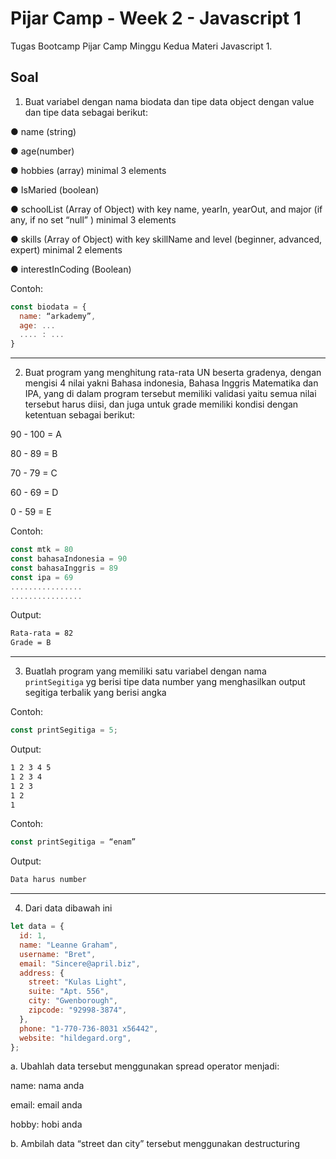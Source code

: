 # Pijar Camp - Week 2 - Javascript 1

Tugas Bootcamp Pijar Camp Minggu Kedua Materi Javascript 1.

## Soal

1. Buat variabel dengan nama biodata dan tipe data object dengan value dan tipe data
sebagai berikut:

● name (string)

● age(number)

● hobbies (array) minimal 3 elements

● IsMaried (boolean)

● schoolList (Array of Object) with key name, yearIn, yearOut, and major (if any,
if no set “null” ) minimal 3 elements

● skills (Array of Object) with key skillName and level (beginner, advanced,
expert) minimal 2 elements

● interestInCoding (Boolean)

Contoh:

```javascript
const biodata = {
  name: “arkademy”,
  age: ...
  .... : ...
}
```

---

2. Buat program yang menghitung rata-rata UN beserta gradenya, dengan mengisi 4
nilai yakni Bahasa indonesia, Bahasa Inggris Matematika dan IPA, yang di dalam
program tersebut memiliki validasi yaitu semua nilai tersebut harus diisi, dan juga
untuk grade memiliki kondisi dengan ketentuan sebagai berikut:

90 - 100 = A

80 - 89 = B

70 - 79 = C

60 - 69 = D

0 - 59 = E

Contoh:

```javascript
const mtk = 80
const bahasaIndonesia = 90
const bahasaInggris = 89
const ipa = 69
................
................
```

Output:

```bash
Rata-rata = 82
Grade = B
```

---

3. Buatlah program yang memiliki satu variabel dengan nama `printSegitiga` yg berisi
tipe data number yang menghasilkan output segitiga terbalik yang berisi angka

Contoh:

```javascript
const printSegitiga = 5;
```

Output:

```bash
1 2 3 4 5
1 2 3 4
1 2 3
1 2
1
```

Contoh:

```javascript
const printSegitiga = “enam”
```

Output:

```bash
Data harus number
```

---

4. Dari data dibawah ini

```javascript
let data = {
  id: 1,
  name: "Leanne Graham",
  username: "Bret",
  email: "Sincere@april.biz",
  address: {
    street: "Kulas Light",
    suite: "Apt. 556",
    city: "Gwenborough",
    zipcode: "92998-3874",
  },
  phone: "1-770-736-8031 x56442",
  website: "hildegard.org",
};
```

a. Ubahlah data tersebut menggunakan spread operator menjadi:

name: nama anda

email: email anda

hobby: hobi anda

b. Ambilah data “street dan city” tersebut menggunakan destructuring
